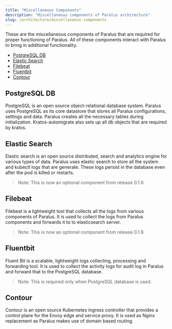 ```yaml
---
title: "Miscellaneous Components"
description: "Miscellaneous components of Paralus architecture"
slug: /architecture/miscellaneous-components
---
```

These are the miscellaneous components of Paralus that are required for proper functioning of Paralus. All of these components interact with Paralus to bring in additional functionality.

- [PostgreSQL DB](#postgresql-db)
- [Elastic Search](#elastic-search)
- [Filebeat](#filebeat)
- [Fluentbit](#fluentbit)
- [Contour](#contour)

## PostgreSQL DB

PostgreSQL is an open source object-relational database system. Paralus uses PostgreSQL as its core datastore that stores all Paralus configurations, settings and data. Paralus creates all the necessary tables during initialization. Kratos-automigrate also sets up all db objects that are required by kratos.

## Elastic Search

Elastic search is an open source distributed, search and analytics engine for various types of data. Paralus uses elastic search to store all the system and kubectl logs that are generate. These logs persist in the database even after the pod is killed or restarts.

> Note: This is now an optional component from release 0.1.9.

## Filebeat

Filebeat is a lightweight tool that collects all the logs from various components of Paralus. It is used to collect the logs from Paralus components and forwards it to to elasticsearch server.

> Note: This is now an optional component from release 0.1.9.

## Fluentbit

Fluent Bit is a scalable, lightweight logs collecting, processing and forwarding tool. It is used to collect the activity logs for audit log in Paralus and forward that to the PostgreSQL database.

> Note: This is required only when PostgreSQL database is used.

## Contour

Contour is an open source Kubernetes ingress controller that provides a control plane for the Envoy edge and service proxy. It is used as Nginx replacement as Paralus makes use of domain based routing.
